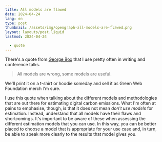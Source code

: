 ```yaml
---
title: All models are flawed
date: 2024-04-24
lang: en
type: post
thumbnail: /assets/img/opengraph-all-models-are-flawed.png
layout: layouts/post.liquid
lastmod: 2024-04-24

  - quote
---
```


There's a quote from [George Box](https://en.wikipedia.org/wiki/All_models_are_wrong) that I use pretty often in writing and conference talks.

> All models are wrong, some models are useful.

We'll print it on a t-shirt or hoodie someday and sell it as Green Web Foundation merch I'm sure.

I use this quote when talking about the different models and methodologies that are out there for estimating digital carbon emissions. What I'm often at pains to emphasise, though, is that it does not mean _don't use models_ for estimation. Instead, understand that all models have their flaws and shortcomings. It's important to be aware of these when assessing the different estimation models that you can use. In this way, you can be better placed to choose a model that is appropriate for your use case and, in turn, be able to speak more clearly to the results that model gives you.
